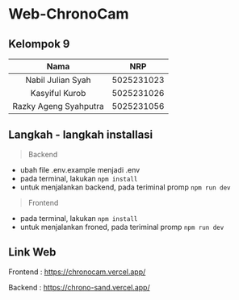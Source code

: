 ﻿# Web-ChronoCam

## Kelompok 9

| Nama | NRP |
| :--------: | :------------: |
| Nabil Julian Syah | 5025231023 |
| Kasyiful Kurob | 5025231026 |
| Razky Ageng Syahputra | 5025231056 |

## Langkah - langkah installasi
> Backend
- ubah file .env.example menjadi .env
- pada terminal, lakukan `npm install`
- untuk menjalankan backend, pada teriminal promp `npm run dev`

> Frontend
- pada terminal, lakukan `npm install`
- untuk menjalankan froned, pada teriminal promp `npm run dev`


## Link Web

Frontend : https://chronocam.vercel.app/

Backend : https://chrono-sand.vercel.app/
